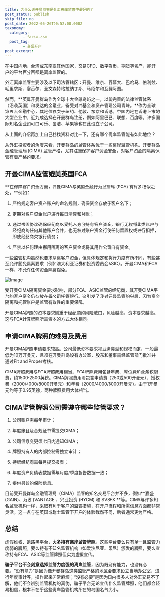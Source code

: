 ```yaml
---
title: 为什么说开曼监管是外汇离岸监管中最好的？
post_status: publish
skip_file: no
post_date: 2022-05-26T10:52:00.000Z
taxonomy:
  category:
        - forex-com
  post_tag:
        - 嘉盛开户
post_excerpt: 
---
```

在中国内地、台湾或东南亚其他国家，交易CFD、数字货币、期货等资产，能开户的平台百分百都是离岸监管的。

外汇离岸监管主要涉及以下司法管辖区：开曼、维京、百慕大、巴哈马、伯利兹、毛里求斯、塞舌尔、圣文森特格拉纳丁斯、马绍尔和瓦努阿图。

然而，**英属开曼群岛作为全球十大金融岛屿之一，以其完善的法律监管体系（沿袭英国）和发达的金融业，备受对冲基金和资产管理公司青睐。**作为全球第五大金融中心，其地位仅次于纽约、伦敦、东京和香港。中国内地在香港上市的大型企业中，近九成选择在开曼群岛注册，例如阿里巴巴、联想、百度等。许多国际知名企业如可口可乐、宝洁、苹果等也在此设立子公司。

从上面的介绍再加上自己找找资料对比一下，还有哪个离岸监管能有如此地位？

从外汇投资者的角度来看，开曼群岛的监管体系优于一些离岸监管机构。开曼群岛金融管理局 (CIMA) 监管严格，尤其注重保护客户资金安全，对客户资金的隔离保管有着严格的要求。

## 开曼CIMA监管媲美英国FCA

**在保障客户资金方面，开曼CIMA与英国金融行为监管局 (FCA) 有许多相似之处，**例如：

1. 严格规定客户资产账户的命名规则，确保资金存放于客户名下；

1. 定期对客户资金账户进行每日清算和对账；

1. 通过书面协议确保经纪商以受托人身份持有客户资金，银行无权将此类账户与经纪商的任何其他账户合并，也无权对账户资金行使任何留置权或进行扣押，即使经纪商欠银行债务；

1. 严禁以任何理由挪用隔离的客户资金或将其用作公司自有资金。

一些监管机构虽然也要求隔离客户资金，但具体规定和执行力度有所不同，有些甚至允许豁免隔离要求（例如澳大利亚证券和投资委员会ASIC）。开曼CIMA和FCA一样，不允许任何资金隔离豁免。

![Image](https://prod-files-secure.s3.us-west-2.amazonaws.com/39ed1227-6d7d-4570-be36-9ccd4a2c4241/bd849744-3fcb-4a37-8312-357962c8f065/image.png?X-Amz-Algorithm=AWS4-HMAC-SHA256&X-Amz-Content-Sha256=UNSIGNED-PAYLOAD&X-Amz-Credential=ASIAZI2LB4663PLYSDQ4%2F20250508%2Fus-west-2%2Fs3%2Faws4_request&X-Amz-Date=20250508T221403Z&X-Amz-Expires=3600&X-Amz-Security-Token=IQoJb3JpZ2luX2VjENb%2F%2F%2F%2F%2F%2F%2F%2F%2F%2FwEaCXVzLXdlc3QtMiJGMEQCIHDkxbAMbhtKPB3kkilykTtOS1GhOQuPc6IuwZXD22MuAiBMtUgiqkL5mXjgbxG0yWKCmFnQ5D94oXMXScR8WBERKir%2FAwh%2FEAAaDDYzNzQyMzE4MzgwNSIMcbiJvLNpaWdyZxN3KtwDLJJO1R1%2FnqzFP9plrOWAnqB8n6PIjYJngSxq%2FvRH71KhRA%2BE6fpPdrGqVq64m1RqqB7L8tzmdmbCXP787I0T16ffEFIvVdgtHeF7LsaFfAI%2FBqWnQSGA5i7iTvYUVhkjlFmhsKXwdiAmo%2Bwcx7J3PieBI2QRSj5WFTFV29O3hxOiUg3d8qY7%2FtScR7xOdOd0LBjOyYbhyYcTBnmKbeU8PfGJKZdicmz7SNQFv%2BRDEDXTSEb%2FUCHVqg1OeVY1Oz6CQ%2FDtjzBUNglEQ0RUUcOgF2ZpKIzMdbU9Qa5ErABHD%2BO7IRcB98FcvVL758%2BgQMc0a2wU7waxKzncRQ0igYEXDBuvcNFOhn0rDXxbld4ik5Nswh7rboh0e%2Fm3jN9mlHzxBH%2FhxWJ0ZfNgfXkMopl2Cwc0qkmrw6xkpn1lkSqlud0M1HP1FtV0GZQiVZo4Z3xssnb5%2FvT1AOf%2BUiqH5MZGP4GrL5DycVGZ5J68g4axbcjZY4qClU4s0mzTnOUrM7IpSKxvhSN%2FimFLxgbC7ysW%2F7z%2Bjl%2BfzxLEQ9FAuSiOv29Gk%2FknbCWCqstE23Tz49NKHV3FMST72w4ZrsBhZUJgnZZYU9c1C%2BMed8XZx1yJgAIjwkHsDMthEJy%2F%2BlUw%2BMf0wAY6pgEx5JpuZqOUMmGY8YHjADilZayDLJfdJi%2FoOVY4uwwmIADrzBstu5KE7oiQVJ6vJ%2BFMRls1%2B1rxZnS8TtK0MXSADoRMSabci6jq6qXRBSTkgEfpg2pN5EIMyxrAyRoakb9ZrqxvY7P6ca0IZfaWAPDIopGQ2jYfDIAIGdkBgroWA0zfCKPhpf5e5pq%2F38t3JKTPSJr2BKZ5S1SmWzXZwLJ5fd2xBVPB&X-Amz-Signature=9c7c88f1cf69b7066a2925518e7add88b5911d0fe91bafd8177fb90796461596&X-Amz-SignedHeaders=host&x-id=GetObject)

受开曼CIMA隔离资金要求影响，部分FCA、ASIC监管的经纪商，其开曼CIMA平台的客户资金仍存放在母公司托管银行。这引发了我对开曼监管的兴趣，因为资金隔离和托管账户是监管有效性的重要保障。

开曼CIMA牌照的资本要求侧重于经纪商的风险敞口，风险越高，资本要求越高。这与FCA计算牌照所需资本的方式大体相同。

## **申请CIMA牌照的难易及费用**

开曼CIMA牌照申请要求较高。公司最低资本要求视业务类型和规模而定，一般最低为10万开曼元，且须在开曼群岛设有办公室，股东和董事需经监管部门批准并通过Fit and Proper考核。

CIMA牌照费用与FCA牌照费用相当。FCA牌照费用包括年费、席位费和业务权限费，约1500-2500英镑。CIMA牌照费用则包含申请费（250或500开曼元）、授权费（2000/4000/8000开曼元）和年费（2000/4000/8000开曼元）。由于1开曼元约等于0.95英镑，两种牌照费用大体相当。

## CIMA监管牌照公司需遵守哪些监管要求？

1. 公司账户需每年审计；

1. 年度账目及合规证书需提交CIMA；

1. 公司信息变更须七日内通知CIMA；

1. 牌照持有人的内部控制需独立审计；

1. 持牌经纪商需每月提交报表；

1. 年度资产负债表数据需与月度/季度报告数据一致；

1. 提供最新的保险信息。

目前受开曼群岛金融管理局（CIMA）监管的知名交易平台并不多，例如**嘉盛 (GAIN)、万致 (VANTAGE)、兴业投资 (HYCM) 和 SVSFX **等。CIMA与许多知名监管机构一样，采取有利于客户的监管措施，在开户流程和所需信息方面都非常灵活。这一点与在英国或瑞士监管下开户的体验截然不同，后者通常更为严格。

## 总结

虚假维权、跑路黑平台，**大多持有离岸监管牌照**。这些平台要么只有单一且监管力度弱的牌照，要么持有不知名监管机构（如爱沙尼亚、印尼）颁发的牌照，要么宣称持有FCA、ASIC等监管牌照但实为虚假宣传。

**骗子平台不会刻意选择监管力度强的离岸监管**，因为既没有能力，也没有必要。“没有能力”是因为像开曼群岛这类监管严格的地区会要求设立当地办公室、进行年度审计等，操作起来非常麻烦；“没有必要”是因为国内很多人对外汇交易不了解，他们不会辨别监管机构的真伪，骗子平台无论宣传什么监管牌照，他们都会轻易相信，根本不在乎这些离岸监管机构所在的岛国名气大小。